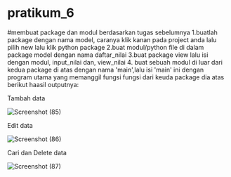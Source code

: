 # pratikum_6
#membuat package dan modul berdasarkan tugas sebelumnya
1.buatlah package dengan nama model, caranya klik kanan pada project anda lalu pilih new lalu klik python package 2.buat modul/python file di dalam package model dengan nama daftar_nilai 3.buat package view lalu isi dengan modul, input_nilai dan, view_nilai 4. buat sebuah modul di luar dari kedua package di atas dengan nama 'main',lalu isi 'main' ini dengan program utama yang memanggil fungsi fungsi dari keuda package dia atas
berikut haasil outputnya:

Tambah data

![Screenshot (85)](https://user-images.githubusercontent.com/57041175/71547502-2d1dfe00-29d3-11ea-974a-e976b90dd295.png)

Edit data

![Screenshot (86)](https://user-images.githubusercontent.com/57041175/71547505-3d35dd80-29d3-11ea-8a4f-40d2e479ba69.png)

Cari dan Delete data

![Screenshot (87)](https://user-images.githubusercontent.com/57041175/71547508-4aeb6300-29d3-11ea-89ff-91c79e24e0f9.png)
